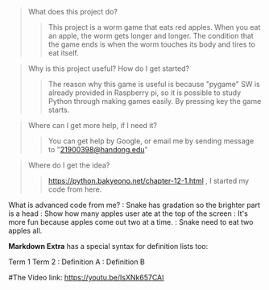 
>What does this project do?
>	>This project is a worm game that eats red apples. When you eat an apple, the worm gets longer and longer. The condition that the game ends is when the worm touches its body and tires to eat itself.

>Why is this project useful? How do I get started?
>	>The reason why this game is useful is because "pygame" SW is already provided in Raspberry pi, so it is possible to study Python through making games easily. By pressing key the game starts.

>Where can I get more help, if I need it?
>	>You can get help  by Google, or email me by sending message to "21900398@handong.edu"

>Where do I get the idea?
>>https://python.bakyeono.net/chapter-12-1.html , I started my code from here.

What is advanced code from me?
: Snake has gradation so the brighter part is a head
: Show how many apples user ate at the top of the screen
: It's more fun because apples come out two at a time.
: Snake need to eat two apples all.

**Markdown Extra** has a special syntax for definition lists too:

Term 1
Term 2
:   Definition A
:   Definition B

#The Video link: https://youtu.be/IsXNk657CAI

